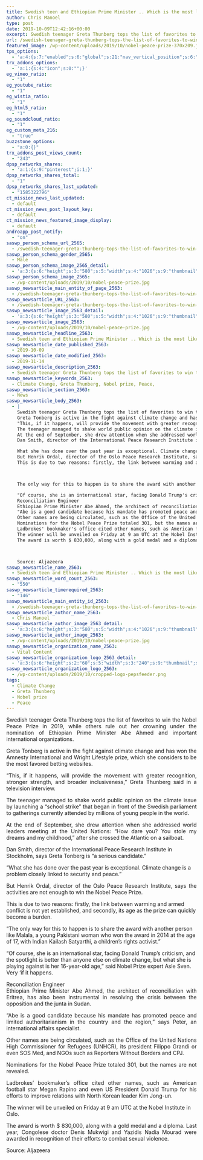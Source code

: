 ```yaml
---
title: Swedish teen and Ethiopian Prime Minister .. Which is the most likely to win the Nobel Peace Prize?
author: Chris Manoel
type: post
date: 2019-10-09T12:42:16+00:00
excerpt: Swedish teenager Greta Thunberg tops the list of favorites to win the Nobel Peace Prize in 2019, while others rule out her crowning under the nomination of Ethiopian Prime Minister Abe Ahmed and important international organizations.
url: /swedish-teenager-greta-thunberg-tops-the-list-of-favorites-to-win-the-nobel-peace-prize-in-2019/
featured_image: /wp-content/uploads/2019/10/nobel-peace-prize-370x209.jpg
tps_options:
  - 'a:4:{s:7:"enabled";s:6:"global";s:21:"nav_vertical_position";s:6:"bottom";s:23:"nav_hide_on_first_slide";b:0;s:23:"slide_loading_mechanism";s:4:"ajax";}'
trx_addons_options:
  - 'a:1:{s:4:"icon";s:0:"";}'
eg_vimeo_ratio:
  - "1"
eg_youtube_ratio:
  - "1"
eg_wistia_ratio:
  - "1"
eg_html5_ratio:
  - "1"
eg_soundcloud_ratio:
  - "1"
eg_custom_meta_216:
  - "true"
buzzstone_options:
  - "a:0:{}"
trx_addons_post_views_count:
  - "243"
dpsp_networks_shares:
  - 'a:1:{s:9:"pinterest";i:1;}'
dpsp_networks_shares_total:
  - "1"
dpsp_networks_shares_last_updated:
  - "1585322796"
ct_mission_news_last_updated:
  - default
ct_mission_news_post_layout_key:
  - default
ct_mission_news_featured_image_display:
  - default
androapp_post_notify:
  - "on"
saswp_person_schema_url_2565:
  - /swedish-teenager-greta-thunberg-tops-the-list-of-favorites-to-win-the-nobel-peace-prize-in-2019/
saswp_person_schema_gender_2565:
  - Male
saswp_person_schema_image_2565_detail:
  - 'a:3:{s:6:"height";s:3:"580";s:5:"width";s:4:"1026";s:9:"thumbnail";s:76:"/wp-content/uploads/2019/10/nobel-peace-prize.jpg";}'
saswp_person_schema_image_2565:
  - /wp-content/uploads/2019/10/nobel-peace-prize.jpg
saswp_newsarticle_main_entity_of_page_2563:
  - /swedish-teenager-greta-thunberg-tops-the-list-of-favorites-to-win-the-nobel-peace-prize-in-2019/
saswp_newsarticle_URL_2563:
  - /swedish-teenager-greta-thunberg-tops-the-list-of-favorites-to-win-the-nobel-peace-prize-in-2019/
saswp_newsarticle_image_2563_detail:
  - 'a:3:{s:6:"height";s:3:"580";s:5:"width";s:4:"1026";s:9:"thumbnail";s:76:"/wp-content/uploads/2019/10/nobel-peace-prize.jpg";}'
saswp_newsarticle_image_2563:
  - /wp-content/uploads/2019/10/nobel-peace-prize.jpg
saswp_newsarticle_headline_2563:
  - Swedish teen and Ethiopian Prime Minister .. Which is the most likely to win the Nobel Peace Prize?
saswp_newsarticle_date_published_2563:
  - 2019-10-09
saswp_newsarticle_date_modified_2563:
  - 2019-11-14
saswp_newsarticle_description_2563:
  - Swedish teenager Greta Thunberg tops the list of favorites to win the Nobel Peace Prize in 2019, while others rule out her crowning under the nomination of Ethiopian Prime Minister Abe Ahmed and important international organizations.
saswp_newsarticle_keywords_2563:
  - Climate Change, Greta Thunberg, Nobel prize, Peace,
saswp_newsarticle_section_2563:
  - News
saswp_newsarticle_body_2563:
  - |
    Swedish teenager Greta Thunberg tops the list of favorites to win the Nobel Peace Prize in 2019, while others rule out her crowning under the nomination of Ethiopian Prime Minister Abe Ahmed and important international organizations.
    Greta Tonberg is active in the fight against climate change and has won the Amnesty International and Wright Lifestyle prize, which she considers to be the most favored betting websites.
    "This, if it happens, will provide the movement with greater recognition, stronger strength, and broader inclusiveness," Greta Thunberg said in a television interview.
    The teenager managed to shake world public opinion on the climate issue by launching a "school strike" that began in front of the Swedish parliament to gatherings currently attended by millions of young people in the world.
    At the end of September, she drew attention when she addressed world leaders meeting at the United Nations: "How dare you? You stole my dreams and my childhood," after she crossed the Atlantic on a sailboat.
    Dan Smith, director of the International Peace Research Institute in Stockholm, says Greta Tonberg is "a serious candidate."

    What she has done over the past year is exceptional. Climate change is a problem closely linked to security and peace.
    But Henrik Ordal, director of the Oslo Peace Research Institute, says the activities are not enough to win the Nobel Peace Prize.
    This is due to two reasons: firstly, the link between warming and armed conflict is not yet established, and secondly, its age as the prize can quickly become a burden.



    The only way for this to happen is to share the award with another person like Malala, a young Pakistani woman who won the award in 2014 at the age of 17, with Indian Kailash Satyarthi, a children's rights activist.

    "Of course, she is an international star, facing Donald Trump's criticism, and the spotlight is better than anyone else on climate change, but what she is playing against is her 16-year-old age," said Nobel Prize expert Asle Sven. Very 'if it happens.
    Reconciliation Engineer
    Ethiopian Prime Minister Abe Ahmed, the architect of reconciliation with Eritrea, has also been instrumental in resolving the crisis between the opposition and the junta in Sudan.
    "Abe is a good candidate because his mandate has promoted peace and limited authoritarianism in the country and the region," says Peter, an international affairs specialist.
    Other names are being circulated, such as the Office of the United Nations High Commissioner for Refugees (UNHCR), its president Filippo Grandi or even SOS Med, and NGOs such as Reporters Without Borders and CPJ.
    Nominations for the Nobel Peace Prize totaled 301, but the names are not revealed.
    Ladbrokes' bookmaker's office cited other names, such as American football star Megan Rapino and even US President Donald Trump for his efforts to improve relations with North Korean leader Kim Jong-un.
    The winner will be unveiled on Friday at 9 am UTC at the Nobel Institute in Oslo.
    The award is worth $ 830,000, along with a gold medal and a diploma. Last year, Congolese doctor Denis Mukwigi and Yazidis Nadia Mourad were awarded in recognition of their efforts to combat sexual violence.



    Source: Aljazeera
saswp_newsarticle_name_2563:
  - Swedish teen and Ethiopian Prime Minister .. Which is the most likely to win the Nobel Peace Prize?
saswp_newsarticle_word_count_2563:
  - "550"
saswp_newsarticle_timerequired_2563:
  - "146"
saswp_newsarticle_main_entity_id_2563:
  - /swedish-teenager-greta-thunberg-tops-the-list-of-favorites-to-win-the-nobel-peace-prize-in-2019/
saswp_newsarticle_author_name_2563:
  - Chris Manoel
saswp_newsarticle_author_image_2563_detail:
  - 'a:3:{s:6:"height";s:3:"580";s:5:"width";s:4:"1026";s:9:"thumbnail";s:76:"/wp-content/uploads/2019/10/nobel-peace-prize.jpg";}'
saswp_newsarticle_author_image_2563:
  - /wp-content/uploads/2019/10/nobel-peace-prize.jpg
saswp_newsarticle_organization_name_2563:
  - Vital Content
saswp_newsarticle_organization_logo_2563_detail:
  - 'a:3:{s:6:"height";s:2:"60";s:5:"width";s:3:"240";s:9:"thumbnail";s:82:"/wp-content/uploads/2019/10/cropped-logo-pepsfeeder.png";}'
saswp_newsarticle_organization_logo_2563:
  - /wp-content/uploads/2019/10/cropped-logo-pepsfeeder.png
tags:
  - Climate Change
  - Greta Thunberg
  - Nobel prize
  - Peace
---
```


<p style="text-align: justify;">
  Swedish teenager Greta Thunberg tops the list of favorites to win the Nobel Peace Prize in 2019, while others rule out her crowning under the nomination of Ethiopian Prime Minister Abe Ahmed and important international organizations.
</p>

<p style="text-align: justify;">
  Greta Tonberg is active in the fight against climate change and has won the Amnesty International and Wright Lifestyle prize, which she considers to be the most favored betting websites.
</p>

<p style="text-align: justify;">
  &#8220;This, if it happens, will provide the movement with greater recognition, stronger strength, and broader inclusiveness,&#8221; Greta Thunberg said in a television interview.
</p>

<p style="text-align: justify;">
  The teenager managed to shake world public opinion on the climate issue by launching a &#8220;school strike&#8221; that began in front of the Swedish parliament to gatherings currently attended by millions of young people in the world.
</p>

<p style="text-align: justify;">
  At the end of September, she drew attention when she addressed world leaders meeting at the United Nations: &#8220;How dare you? You stole my dreams and my childhood,&#8221; after she crossed the Atlantic on a sailboat.
</p>

Dan Smith, director of the International Peace Research Institute in Stockholm, says Greta Tonberg is &#8220;a serious candidate.&#8221;

&#8220;What she has done over the past year is exceptional. Climate change is a problem closely linked to security and peace.&#8221;

<p style="text-align: justify;">
  But Henrik Ordal, director of the Oslo Peace Research Institute, says the activities are not enough to win the Nobel Peace Prize.
</p>

This is due to two reasons: firstly, the link between warming and armed conflict is not yet established, and secondly, its age as the prize can quickly become a burden.<ins class="adsbygoogle" style="display: block; text-align: center;" data-ad-layout="in-article" data-ad-format="fluid" data-ad-client="ca-pub-6974233120371446" data-ad-slot="3135039508"></ins>

&#8220;The only way for this to happen is to share the award with another person like Malala, a young Pakistani woman who won the award in 2014 at the age of 17, with Indian Kailash Satyarthi, a children&#8217;s rights activist.&#8221;

&#8220;Of course, she is an international star, facing Donald Trump&#8217;s criticism, and the spotlight is better than anyone else on climate change, but what she is playing against is her 16-year-old age,&#8221; said Nobel Prize expert Asle Sven. Very &#8216;if it happens.

<p style="text-align: justify;">
  Reconciliation Engineer<br /> Ethiopian Prime Minister Abe Ahmed, the architect of reconciliation with Eritrea, has also been instrumental in resolving the crisis between the opposition and the junta in Sudan.
</p>

<p style="text-align: justify;">
  &#8220;Abe is a good candidate because his mandate has promoted peace and limited authoritarianism in the country and the region,&#8221; says Peter, an international affairs specialist.
</p>

<p style="text-align: justify;">
  Other names are being circulated, such as the Office of the United Nations High Commissioner for Refugees (UNHCR), its president Filippo Grandi or even SOS Med, and NGOs such as Reporters Without Borders and CPJ.
</p>

<p style="text-align: justify;">
  Nominations for the Nobel Peace Prize totaled 301, but the names are not revealed.
</p>

<p style="text-align: justify;">
  Ladbrokes&#8217; bookmaker&#8217;s office cited other names, such as American football star Megan Rapino and even US President Donald Trump for his efforts to improve relations with North Korean leader Kim Jong-un.
</p>

The winner will be unveiled on Friday at 9 am UTC at the Nobel Institute in Oslo.

<p style="text-align: justify;">
  The award is worth $ 830,000, along with a gold medal and a diploma. Last year, Congolese doctor Denis Mukwigi and Yazidis Nadia Mourad were awarded in recognition of their efforts to combat sexual violence.<ins class="adsbygoogle" style="display: block; text-align: center;" data-ad-layout="in-article" data-ad-format="fluid" data-ad-client="ca-pub-6974233120371446" data-ad-slot="7074284510"></ins>
</p><article class="col-md-8">

<div>
  <p class="font-italic text-muted">
    Source: Aljazeera
  </p>
</div></article>
